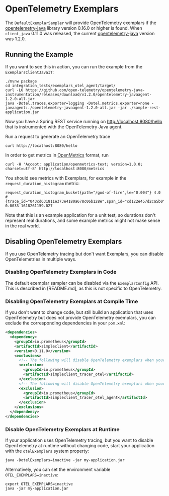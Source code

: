 # OpenTelemetry Exemplars

The `DefaultExemplarSampler` will provide OpenTelemetry exemplars if the [opentelemetry-java](https://github.com/open-telemetry/opentelemetry-java) library version 0.16.0 or higher is found. When `client_java` 0.11.0 was released, the current [opentelemetry-java](https://github.com/open-telemetry/opentelemetry-java) version was 1.2.0.

## Running the Example

If you want to see this in action, you can run the example from the `ExemplarsClientJavaIT`:

```
./mvnw package
cd integration_tests/exemplars_otel_agent/target/
curl -LO https://github.com/open-telemetry/opentelemetry-java-instrumentation/releases/download/v1.2.0/opentelemetry-javaagent-1.2.0-all.jar
java -Dotel.traces.exporter=logging -Dotel.metrics.exporter=none -javaagent:./opentelemetry-javaagent-1.2.0-all.jar -jar ./sample-rest-application.jar
```

Now you have a Spring REST service running on [http://localhost:8080/hello](http://localhost:8080/hello) that is instrumented with the OpenTelemetry Java agent.

Run a request to generate an OpenTelemetry trace

```
curl http://localhost:8080/hello
```

In order to get metrics in [OpenMetrics](http://openmetrics.io) format, run

```
curl -H 'Accept: application/openmetrics-text; version=1.0.0; charset=utf-8' http://localhost:8080/metrics
```

You should see metrics with Exemplars, for example in the `request_duration_histogram` metric:

```
request_duration_histogram_bucket{path="/god-of-fire",le="0.004"} 4.0 # {trace_id="043cd631811e373e4180a678c06b128e",span_id="cd122e457d2ca5b0"} 0.0033 1618261159.027
```

Note that this is an example application for a unit test, so durations don't represent real durations, and some example metrics might not make sense in the real world.

## Disabling OpenTelemetry Exemplars

If you use OpenTelemetry tracing but don't want Exemplars, you can disable OpenTelemetries in multiple ways.

### Disabling OpenTelemetry Exemplars in Code

The default exemplar sampler can be disabled via the `ExemplarConfig` API. This is described in [README.md], as this is not specific to OpenTelemetry.

### Disabling OpenTelemetry Exemplars at Compile Time

If you don't want to change code, but still build an application that uses OpenTelemetry but does not provide OpenTelemetry exemplars,
you can exclude the corresponding dependencies in your `pom.xml`:

```xml
<dependencies>
  <dependency>
    <groupId>io.prometheus</groupId>
    <artifactId>simpleclient</artifactId>
    <version>0.11.0</version>
    <exclusions>
      <!-- The following will disable OpenTelemetry exemplars when your application uses OpenTelemetry directly -->
      <exclusion>
        <groupId>io.prometheus</groupId>
        <artifactId>simpleclient_tracer_otel</artifactId>
      </exclusion>
      <!-- The following will disable OpenTelemetry exemplars when your application uses the OpenTelemetry Java agent -->
      <exclusion>
        <groupId>io.prometheus</groupId>
        <artifactId>simpleclient_tracer_otel_agent</artifactId>
      </exclusion>
    </exclusions>
  </dependency>
</dependencies>
```

### Disable OpenTelemetry Exemplars at Runtime

If your application uses OpenTelemetry tracing, but you want to disable OpenTelemetry at runtime without changing code,
start your application with the `otelExemplars` system property:

```
java -DotelExemplars=inactive -jar my-application.jar
```

Alternatively, you can set the environment variable `OTEL_EXEMPLARS=inactive`:

```
export OTEL_EXEMPLARS=inactive
java -jar my-application.jar
```
